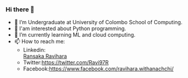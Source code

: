 ### Hi there 👋

<!--
**Ransaka/ransaka** is a ✨ _special_ ✨ repository because its `README.md` (this file) appears on your GitHub profile.

Here are some ideas to get you started:
-->

- 🔭 I’m Undergraduate at University of Colombo School of Computing.
- 🙌 I'am interested about Python programming.
- 🌱 I’m currently learning ML and cloud computing.
- 📫 How to reach me: 
  - Linkedin:  <div class="LI-profile-badge"  data-version="v1" data-size="medium" data-locale="en_US" data-type="horizontal" data-theme="dark" data-vanity="ransaka-ravihara-844b49158"><a class="LI-simple-link" href='https://lk.linkedin.com/in/ransaka-ravihara-844b49158?trk=profile-badge'>Ransaka Ravihara</a></div>
  - Twitter:https://twitter.com/Ravi97R
  - Facebook:https://www.facebook.com/ravihara.withanachchi/

                      


